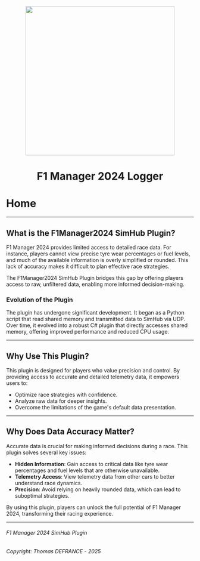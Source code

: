 <div align="center">
    <img src="https://i.imgur.com/sHKYZTk.png" width="400">
</div>
<h1 align="center">F1 Manager 2024 Logger</h1>

# Home

---

## What is the F1Manager2024 SimHub Plugin?

F1 Manager 2024 provides limited access to detailed race data. For instance, players cannot view precise tyre wear percentages or fuel levels, and much of the available information is overly simplified or rounded. This lack of accuracy makes it difficult to plan effective race strategies.

The F1Manager2024 SimHub Plugin bridges this gap by offering players access to raw, unfiltered data, enabling more informed decision-making.

### Evolution of the Plugin

The plugin has undergone significant development. It began as a Python script that read shared memory and transmitted data to SimHub via UDP. Over time, it evolved into a robust C# plugin that directly accesses shared memory, offering improved performance and reduced CPU usage.

---

## Why Use This Plugin?

This plugin is designed for players who value precision and control. By providing access to accurate and detailed telemetry data, it empowers users to:

- Optimize race strategies with confidence.
- Analyze raw data for deeper insights.
- Overcome the limitations of the game's default data presentation.

---

## Why Does Data Accuracy Matter?

Accurate data is crucial for making informed decisions during a race. This plugin solves several key issues:

- **Hidden Information**: Gain access to critical data like tyre wear percentages and fuel levels that are otherwise unavailable.
- **Telemetry Access**: View telemetry data from other cars to better understand race dynamics.
- **Precision**: Avoid relying on heavily rounded data, which can lead to suboptimal strategies.

By using this plugin, players can unlock the full potential of F1 Manager 2024, transforming their racing experience.

---

###### F1 Manager 2024 SimHub Plugin

###### Copyright: Thomas DEFRANCE - 2025
